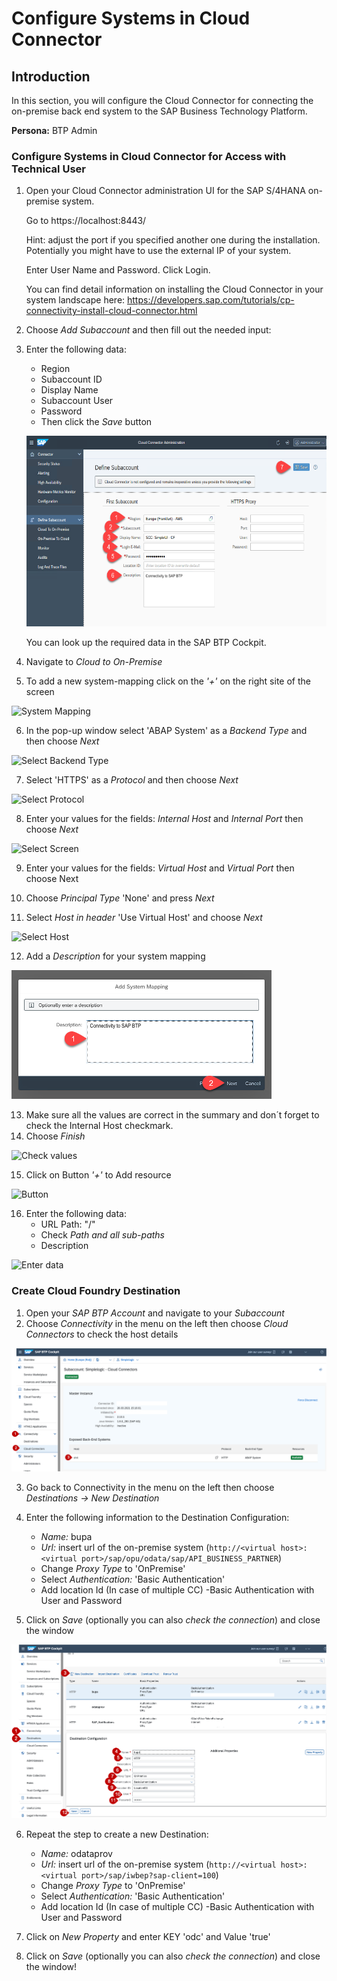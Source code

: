 # Configure Systems in Cloud Connector 

## Introduction

In this section, you will configure the Cloud Connector for connecting the on-premise back end system to the SAP Business Technology Platform. 

**Persona:** BTP Admin


### Configure Systems in Cloud Connector for Access with Technical User

1.	Open your Cloud Connector administration UI for the SAP S/4HANA on-premise system.

    Go to https://localhost:8443/   
    
    Hint: adjust the port if you specified another one during the installation. Potentially you might have to use the external IP of your system. 

    Enter User Name and Password.
    Click Login.

    You can find detail information on installing the Cloud Connector in your system landscape here: 
    https://developers.sap.com/tutorials/cp-connectivity-install-cloud-connector.html


2.	Choose *Add Subaccount* and then fill out the needed input:
3.	Enter the following data:
    - Region
    - Subaccount ID
    - Display Name
    - Subaccount User
    - Password
    - Then click the *Save* button
    
    ![Add Subaccount](./images/cloud-connector-1.png)
    
    You can look up the required data in the SAP BTP Cockpit.
    
4.	Navigate to *Cloud to On-Premise* 
5.	To add a new system-mapping click on the *'+'* on the right site of the screen

 ![System Mapping](./images/cloud-connector-2.png)
 
6.	In the pop-up window select 'ABAP System' as a *Backend Type* and then choose *Next*

 ![Select Backend Type](./images/cloud-connector-3.png)
 
7.	Select 'HTTPS' as a *Protocol* and then choose *Next*

![Select Protocol](./images/cloud-connector-4.png)

8.	Enter your values for the fields: *Internal Host* and *Internal Port* then choose *Next*

![Select Screen](./images/cloud-connector-5.png)

9. Enter your values for the fields: *Virtual Host* and *Virtual Port* then choose Next

10.	Choose *Principal Type* 'None' and press *Next*

11.	Select *Host in header* 'Use Virtual Host' and choose *Next*

![Select Host](./images/cloud-connector-6.png)

12.	Add a *Description* for your system mapping

![Add Description](./images/cloud-connector-7.png)

13.	Make sure all the values are correct in the summary and don´t forget to check the Internal Host checkmark.
14.	Choose *Finish*

![Check values](./images/cloud-connector-8.png)

15.	Click on Button *'+'* to Add resource

 ![Button](./images/cloud-connector-9.png)
 
16.	Enter the following data:
    - URL Path: "/"
    - Check *Path and all sub-paths*
    - Description
    
![Enter data](./images/cloud-connector-10.png)

### Create Cloud Foundry Destination

1.	Open your *SAP BTP Account* and navigate to your *Subaccount*
2.	Choose *Connectivity* in the menu on the left then choose *Cloud Connectors* to check the host details

![Check host detail.](./images/cloud-connector-11.png)

3.	Go back to Connectivity in the menu on the left then choose *Destinations -> New Destination*

4.	Enter the following information to the Destination Configuration:
    - *Name:* bupa
    - *Url:* insert url of the on-premise system (`http://<virtual host>:<virtual port>/sap/opu/odata/sap/API_BUSINESS_PARTNER`)
    - Change *Proxy Type* to 'OnPremise'
    - Select *Authentication:* 'Basic Authentication'
    - Add location Id (In case of multiple CC)
    -Basic Authentication with User and Password
5.	Click on *Save* (optionally you can also *check the connection*) and close the window

![Configure Destination](./images/cloud-connector-13.png)

6. Repeat the step to create a new Destination: 
    - *Name:* odataprov
    - *Url:* insert url of the on-premise system (`http://<virtual host>:<virtual port>/sap/iwbep?sap-client=100`)
    - Change *Proxy Type* to 'OnPremise'
    - Select *Authentication:* 'Basic Authentication'
    - Add location Id (In case of multiple CC)
    -Basic Authentication with User and Password
7.  Click on *New Property* and enter KEY 'odc' and Value 'true'

8.	Click on *Save* (optionally you can also *check the connection*) and close the window!

